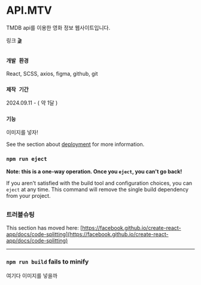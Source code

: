 # API.MTV
TMDB api를 이용한 영화 정보 웹사이트입니다.

링크 [🎬](https://react-movie-psi-khaki.vercel.app/)

##

### `개발 환경`
React, SCSS, axios, figma, github, git

### `제작 기간`
2024.09.11 - ( 약 1달 )

### `기능`
이미지를 넣자!

See the section about [deployment](https://facebook.github.io/create-react-app/docs/deployment) for more information.

### `npm run eject`

**Note: this is a one-way operation. Once you `eject`, you can't go back!**

If you aren't satisfied with the build tool and configuration choices, you can `eject` at any time. This command will remove the single build dependency from your project.

##

### 트러블슈팅

This section has moved here: [https://facebook.github.io/create-react-app/docs/code-splitting](https://facebook.github.io/create-react-app/docs/code-splitting)

-------
### `npm run build` fails to minify
여기다 이미지를 넣을까
